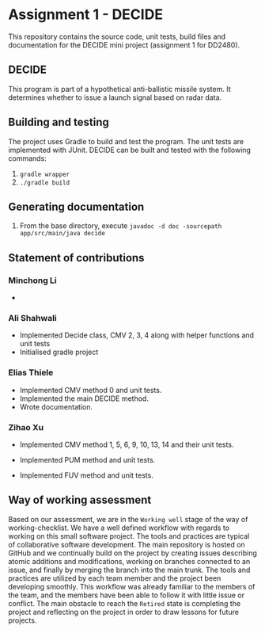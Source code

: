 # Assignment 1 - DECIDE

This repository contains the source code, unit tests, build files and documentation for the DECIDE mini project (assignment 1 for DD2480).

## DECIDE

This program is part of a hypothetical anti-ballistic missile system. It determines whether to issue a launch signal based on radar data.

## Building and testing

The project uses Gradle to build and test the program. The unit tests are implemented with JUnit. DECIDE can be built and tested with the following commands:

1. `gradle wrapper`
2. `./gradle build`

## Generating documentation

1. From the base directory, execute `javadoc -d doc -sourcepath app/src/main/java decide`

## Statement of contributions

### Minchong Li

*

### Ali Shahwali
* Implemented Decide class, CMV 2, 3, 4 along with helper functions and unit tests
* Initialised gradle project


### Elias Thiele

* Implemented CMV method 0 and unit tests.
* Implemented the main DECIDE method.
* Wrote documentation.

### Zihao Xu

- Implemented CMV method 1, 5, 6, 9, 10, 13, 14 and their unit tests.

- Implemented PUM method and unit tests.

- Implemented FUV method and unit tests.

## Way of working assessment
Based on our assessment, we are in the `Working well` stage of the way of working-checklist. We have a well defined workflow with regards to working on this small software project. The tools and practices are typical of collaborative software development. The main repository is hosted on GitHub and we continually build on the project by creating issues describing atomic additions and modifications, working on branches connected to an issue, and finally by merging the branch into the main trunk. The tools and practices are utilized by each team member and the project been developing smoothly. This workflow was already familiar to the members of the team, and the members have been able to follow it with little issue or conflict. The main obstacle to reach the `Retired` state is completing the project and reflecting on the project in order to draw lessons for future projects.